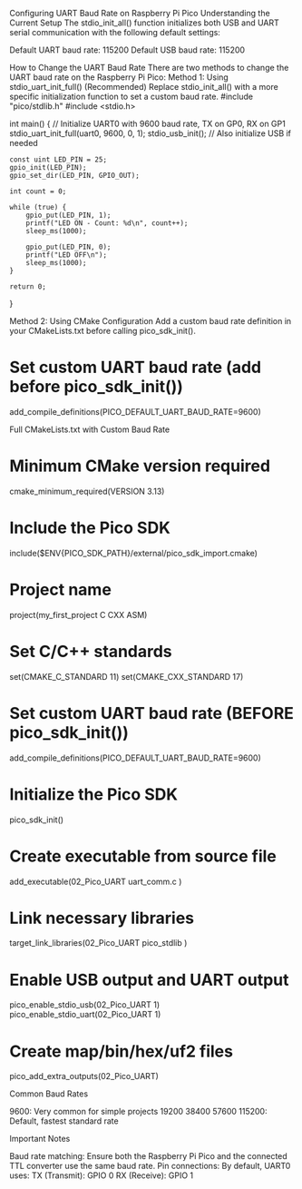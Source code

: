 Configuring UART Baud Rate on Raspberry Pi Pico
Understanding the Current Setup
The stdio_init_all() function initializes both USB and UART serial communication with the following default settings:

Default UART baud rate: 115200
Default USB baud rate: 115200

How to Change the UART Baud Rate
There are two methods to change the UART baud rate on the Raspberry Pi Pico:
Method 1: Using stdio_uart_init_full() (Recommended)
Replace stdio_init_all() with a more specific initialization function to set a custom baud rate.
#include "pico/stdlib.h"
#include <stdio.h>

int main() {
    // Initialize UART0 with 9600 baud rate, TX on GP0, RX on GP1
    stdio_uart_init_full(uart0, 9600, 0, 1);
    stdio_usb_init();  // Also initialize USB if needed
    
    const uint LED_PIN = 25;
    gpio_init(LED_PIN);
    gpio_set_dir(LED_PIN, GPIO_OUT);
    
    int count = 0;
    
    while (true) {
        gpio_put(LED_PIN, 1);
        printf("LED ON - Count: %d\n", count++);
        sleep_ms(1000);

        gpio_put(LED_PIN, 0);
        printf("LED OFF\n");
        sleep_ms(1000);
    }
    
    return 0;
}

Method 2: Using CMake Configuration
Add a custom baud rate definition in your CMakeLists.txt before calling pico_sdk_init().
# Set custom UART baud rate (add before pico_sdk_init())
add_compile_definitions(PICO_DEFAULT_UART_BAUD_RATE=9600)

Full CMakeLists.txt with Custom Baud Rate
# Minimum CMake version required
cmake_minimum_required(VERSION 3.13)

# Include the Pico SDK
include($ENV{PICO_SDK_PATH}/external/pico_sdk_import.cmake)

# Project name
project(my_first_project C CXX ASM)

# Set C/C++ standards
set(CMAKE_C_STANDARD 11)
set(CMAKE_CXX_STANDARD 17)

# Set custom UART baud rate (BEFORE pico_sdk_init())
add_compile_definitions(PICO_DEFAULT_UART_BAUD_RATE=9600)

# Initialize the Pico SDK
pico_sdk_init()

# Create executable from source file
add_executable(02_Pico_UART
    uart_comm.c
)

# Link necessary libraries
target_link_libraries(02_Pico_UART
    pico_stdlib
)

# Enable USB output and UART output
pico_enable_stdio_usb(02_Pico_UART 1)
pico_enable_stdio_uart(02_Pico_UART 1)

# Create map/bin/hex/uf2 files
pico_add_extra_outputs(02_Pico_UART)

Common Baud Rates

9600: Very common for simple projects
19200
38400
57600
115200: Default, fastest standard rate

Important Notes

Baud rate matching: Ensure both the Raspberry Pi Pico and the connected TTL converter use the same baud rate.
Pin connections: By default, UART0 uses:
TX (Transmit): GPIO 0
RX (Receive): GPIO 1



